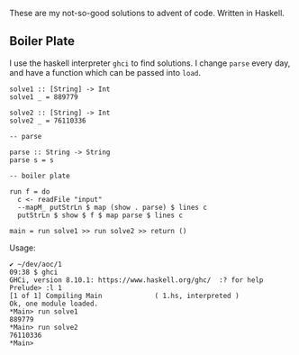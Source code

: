 These are my not-so-good solutions to advent of code. Written in Haskell.

## Boiler Plate
I use the haskell interpreter `ghci` to find solutions. I change `parse` every day, and have a function which can be passed into `load`. 

```
solve1 :: [String] -> Int
solve1 _ = 889779 

solve2 :: [String] -> Int
solve2 _ = 76110336

-- parse

parse :: String -> String
parse s = s

-- boiler plate

run f = do
  c <- readFile "input"
  --mapM_ putStrLn $ map (show . parse) $ lines c
  putStrLn $ show $ f $ map parse $ lines c

main = run solve1 >> run solve2 >> return ()
```

Usage:
```
✔ ~/dev/aoc/1
09:38 $ ghci
GHCi, version 8.10.1: https://www.haskell.org/ghc/  :? for help
Prelude> :l 1
[1 of 1] Compiling Main             ( 1.hs, interpreted )
Ok, one module loaded.
*Main> run solve1
889779
*Main> run solve2
76110336
*Main>
```
